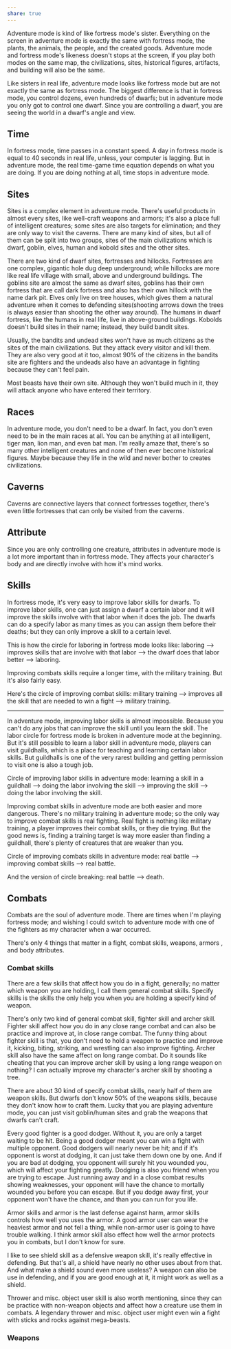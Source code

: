```yaml
---
share: true
---
```



Adventure mode is kind of like fortress mode's sister. Everything on the screen in adventure mode is exactly the same with fortress mode, the plants, the animals, the people, and the created goods. Adventure mode and fortress mode's likeness doesn't stops at the screen, if you play both modes on the same map, the civilizations, sites, historical figures, artifacts, and building will also be the same.

Like sisters in real life, adventure mode looks like fortress mode but are not exactly the same as fortress mode. The biggest difference is that in fortress mode, you control dozens, even hundreds of dwarfs; but in adventure mode you only got to control one dwarf. Since you are controlling a dwarf, you are seeing the world in a dwarf's angle and view.

## Time

In fortress mode, time passes in a constant speed. A day in fortress mode is equal to 40 seconds in real life, unless, your computer is lagging. But in adventure mode, the real time-game time equation depends on what you are doing. If you are doing nothing at all, time stops in adventure mode. 

## Sites

Sites is a complex element in adventure mode. There's useful products in almost every sites, like well-craft weapons and armors; it's also a place full of intelligent creatures; some sites are also targets for elimination; and they are only way to visit the caverns.
There are many kind of sites, but all of them can be split into two groups, sites of the main civilizations which is dwarf, goblin, elves, human and kobold sites and the other sites.

There are two kind of dwarf sites, fortresses and hillocks. Fortresses are one complex, gigantic hole dug deep underground; while hillocks are more like real life village with small, above and underground buildings. The goblins site are almost the same as dwarf sites, goblins has their own fortress that are call dark fortress and also has their own hillock with the name dark pit. Elves only live on tree houses, which gives them a natural adventure when it comes to defending sites(shooting arrows down the trees is always easier than shooting the other way around). The humans in dwarf fortress, like the humans in real life, live in above-ground buildings. Kobolds doesn't build sites in their name; instead, they build bandit sites. 

Usually, the bandits and undead sites won't have as much citizens as the sites of the main civilizations. But they attack every visitor and kill them. They are also very good at it too, almost 90% of the citizens in the bandits site are fighters and the undeads also have an advantage in fighting because they can't feel pain.

Most beasts have their own site. Although they won't build much in it, they will attack anyone who have entered their territory.

## Races

In adventure mode, you don't need to be a dwarf. In fact, you don't even need to be in the main races at all. You can be anything at all intelligent, tiger man, lion man, and even bat man. I'm really amaze that, there's so many other intelligent creatures and none of then ever become historical figures. Maybe because they life in the wild and never bother to creates civilizations. 

## Caverns 

Caverns are connective layers that connect fortresses together, there's even little fortresses that can only be visited from the caverns. 

## Attribute

Since you are only controlling one creature, attributes in adventure mode is a lot more important than in fortress mode. They affects your character's body and are directly involve with how it's mind works. 

## Skills

In fortress mode, it's very easy to improve labor skills for dwarfs. To improve labor skills, one can just assign a dwarf a certain labor and it will improve the skills involve with that labor when it does the job. The dwarfs can do a specify labor as many times as you can assign them before their deaths; but they can only improve a skill to a certain level.

This is how the circle for laboring in fortress mode looks like: laboring --> improves skills that are involve with that labor --> the dwarf does that labor better --> laboring. 

Improving combats skills require a longer time, with the military training. But it's also fairly easy.

Here's the circle of improving combat skills: military training --> improves all the skill that are needed to win a fight --> military training. 

***

In adventure mode, improving labor skills is almost impossible. Because you can't do any jobs that can improve the skill until you learn the skill. The labor circle for fortress mode is broken in adventure mode at the beginning. But it's still possible to learn a labor skill in adventure mode, players can visit guildhalls, which is a place for teaching and learning certain labor skills. But guildhalls is one of the very rarest building and getting permission to visit one is also a tough job.

Circle of improving labor skills in adventure mode: learning a skill in a guildhall --> doing the labor involving the skill --> improving the skill --> doing the labor involving the skill.

Improving combat skills in adventure mode are both easier and more dangerous. There's no military training in adventure mode; so the only way to improve combat skills is real fighting. Real fight is nothing like military training, a player improves their combat skills, or they die trying. But the good news is, finding a training target is way more easier than finding a guildhall, there's plenty of creatures that are weaker than you.

Circle of improving combats skills in adventure mode: real battle --> improving combat skills --> real battle.

And the version of circle breaking: real battle --> death.

## Combats

Combats are the soul of adventure mode. There are times when I'm playing fortress mode; and wishing I could switch to adventure mode with one of the fighters as my character when a war occurred. 

There's only 4 things that matter in a fight, combat skills, weapons, armors , and body 
attributes.

### Combat skills

There are a few skills that affect how you do in a fight, generally; no matter which weapon you are holding, I call them general combat skills. Specify skills is the skills the only help you when you are holding a specify kind of weapon.

There's only two kind of general combat skill, fighter skill and archer skill. Fighter skill affect how you do in any close range combat and can also be practice and improve at, in close range combat. The funny thing about fighter skill is that, you don't need to hold a weapon to practice and improve it, kicking, biting, striking, and wrestling can also improve fighting.  Archer skill also have the same affect on long range combat. Do it sounds like cheating that you can improve archer skill by using a long range weapon on nothing? I can actually improve my character's archer skill by shooting a tree.

There are about 30 kind of specify combat skills, nearly half of them are weapon skills. But dwarfs don't know 50% of the weapons skills, because they don't know how to craft them. Lucky that you are playing adventure mode, you can just visit goblin/human sites and grab the weapons that dwarfs can't craft. 

Every good fighter is a good dodger. Without it, you are only a target waiting to be hit. Being a good dodger meant you can win a fight with multiple opponent. Good dodgers will nearly never be hit; and if it's opponent is worst at dodging, it can just take them down one by one. And if you are bad at dodging, you opponent will surely hit you wounded you, which will affect your fighting greatly. Dodging is also you friend when you are trying to escape. Just running away and in a close combat results showing weaknesses, your opponent will have the chance to mortally wounded you before you can escape. But if you dodge away first, your opponent won't have the chance, and than you can run for you life.

Armor skills and armor is the last defense against harm, armor skills controls how well you uses the armor. A good armor user can wear the heaviest armor and not fell a thing, while non-armor user is going to have trouble walking. I think armor skill also effect how well the armor protects you in combats, but I don't know for sure.

I like to see shield skill as a defensive weapon skill, it's really effective in defending. But that's all, a shield have nearly no other uses about from that. And what make a shield sound even more useless? A weapon can also be use in defending, and if you are good enough at it, it might work as well as a shield.

Thrower and misc. object user skill is also worth mentioning, since they can be practice with non-weapon objects and affect how a creature use them in combats. A legendary thrower and misc. object user might even win a fight with sticks and rocks against mega-beasts.


### Weapons

